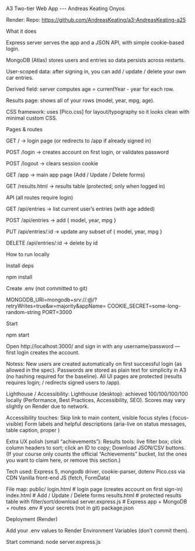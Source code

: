A3 Two-tier Web App --- Andreas Keating Onyos

Render: 
Repo: https://github.com/AndreasKeating/a3-AndreasKeating-a25

What it does

Express server serves the app and a JSON API, with simple cookie-based login.

MongoDB (Atlas) stores users and entries so data persists across restarts.

User-scoped data: after signing in, you can add / update / delete your own car entries.

Derived field: server computes age = currentYear - year for each row.

Results page: shows all of your rows (model, year, mpg, age).

CSS framework: uses [Pico.css] for layout/typography so it looks clean with minimal custom CSS.

Pages & routes

GET / → login page (or redirects to /app if already signed in)

POST /login → creates account on first login, or validates password

POST /logout → clears session cookie

GET /app → main app page (Add / Update / Delete forms)

GET /results.html → results table (protected; only when logged in)

API (all routes require login)

GET /api/entries → list current user’s entries (with age added)

POST /api/entries → add { model, year, mpg }

PUT /api/entries/:id → update any subset of { model, year, mpg }

DELETE /api/entries/:id → delete by id

How to run locally

Install deps

npm install


Create .env (not committed to git)

MONGODB_URI=mongodb+srv://<username>:<password>@<cluster>/<db>?retryWrites=true&w=majority&appName=<app>
COOKIE_SECRET=some-long-random-string
PORT=3000


Start

npm start


Open http://localhost:3000/
 and sign in with any username/password — first login creates the account.


Notess:
New users are created automatically on first successful login (as allowed in the spec).
Passwords are stored as plain text for simplicity in A3 (no hashing required for the baseline).
All UI pages are protected (results requires login; / redirects signed users to /app).

Lighthouse / Accessibility:
Lighthouse (desktop): achieved 100/100/100/100 locally (Performance, Best Practices, Accessibility, SEO).
Scores may vary slightly on Render due to network.

Accessibility touches:
Skip link to main content, visible focus styles (:focus-visible)
Form labels and helpful descriptions (aria-live on status messages, table caption, proper <th scope>)

Extra UX polish (small “achievements”):
Results tools: live filter box; click column headers to sort; click an ID to copy; Download JSON/CSV buttons.
(If your course only counts the official “Achievements” bucket, list the ones you want to claim here, or remove this section.)

Tech used:
Express 5, mongodb driver, cookie-parser, dotenv
Pico.css via CDN
Vanilla front-end JS (fetch, FormData)

File map:
public/
  login.html      # login page (creates account on first sign-in)
  index.html      # Add / Update / Delete forms
  results.html    # protected results table with filter/sort/download
server.express.js # Express app + MongoDB + routes
.env               # your secrets (not in git)
package.json

Deployment (Render)

Add your .env values to Render Environment Variables (don’t commit them).

Start command: node server.express.js